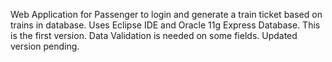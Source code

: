 Web Application for Passenger to login and generate a train ticket based on trains in database. Uses Eclipse IDE and Oracle 11g Express Database.
This is the first version. Data Validation is needed on some fields. Updated version pending.
